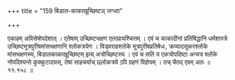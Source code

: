 +++
title = "159 बिडाल-काकाखूच्छिष्टञ् जग्ध्वा"

+++

एकाहम् अविसेषोपदेशात् । एतेषाम् उच्छिष्टभक्षण एतत्प्रायश्चित्तम् । एवं च काकादीनां प्रतिषिद्धानि धर्मशास्त्रे उच्छिष्टमूत्रपुरीषमांसभक्षणानि श्लोकत्रयेण । विड्वराहश्लोके मूत्रपुरीषप्रतिषेधः, क्रव्यादसूकरश्लोके मांसभक्षणस्य, बिडालकाकाखूच्छिष्टम् इत्य् अत्रोच्छिष्टस्य । एवं च सति य एकत्रोपदिष्टा अन्यत्र श्लोके नोपदिश्यन्ते कुक्कुटादयस्, तेषां साहचर्याच् छ्लोकत्रये ऽपि ग्रहणं विज्ञेयम् । तच् चैतद् एवम् अतः ॥ ११.१५८ ॥